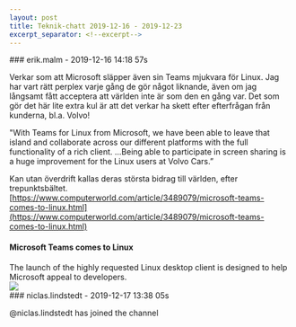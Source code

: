 ```yaml
---
layout: post
title: Teknik-chatt 2019-12-16 - 2019-12-23
excerpt_separator: <!--excerpt-->
---
```

<section class="message" markdown="1">
### erik.malm - 2019-12-16 14:18 57s

Verkar som att Microsoft släpper även sin Teams mjukvara för Linux.
Jag har vart rätt perplex varje gång de gör något liknande, även om jag långsamt fått acceptera att världen inte är som den en gång var.
Det som gör det här lite extra kul är att det verkar ha skett efter efterfrågan från kunderna, bl.a. Volvo!

"With Teams for Linux from Microsoft, we have been able to leave that island and collaborate across our different platforms with the full functionality of a rich client. …Being able to participate in screen sharing is a huge improvement for the Linux users at Volvo Cars.”

Kan utan överdrift kallas deras största bidrag till världen, efter trepunktsbältet.
[https://www.computerworld.com/article/3489079/microsoft-teams-comes-to-linux.html](https://www.computerworld.com/article/3489079/microsoft-teams-comes-to-linux.html)

<div class="attachment"><h4>Microsoft Teams comes to Linux</h4><div class="text">The launch of the highly requested Linux desktop client is designed to help Microsoft appeal to developers.</div>
<a href="https://www.computerworld.com/article/3489079/microsoft-teams-comes-to-linux.html"><img src="https://images.idgesg.net/images/article/2019/12/screen-shot-2019-12-11-at-11.13.06-am-100821040-large.3x2.jpg" fallback="Microsoft Teams comes to Linux"/></a></div>
    
</section>
<section class="message" markdown="1">
### niclas.lindstedt - 2019-12-17 13:38 05s

@niclas.lindstedt has joined the channel

<!--excerpt-->
</section>